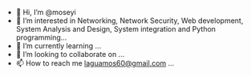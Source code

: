 - 👋 Hi, I’m @moseyi
- 👀 I’m interested in Networking, Network Security, Web development, System Analysis and Design, System integration and Python programming...
- 🌱 I’m currently learning ...
- 💞️ I’m looking to collaborate on ...
- 📫 How to reach me laguamos60@gmail.com ...

<!---
moseyi/moseyi is a ✨ special ✨ repository because its `README.md` (this file) appears on your GitHub profile.
You can click the Preview link to take a look at your changes.
--->
